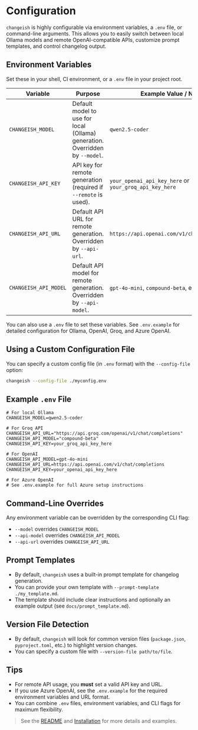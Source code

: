 # Configuration

`changeish` is highly configurable via environment variables, a `.env` file, or command-line arguments. This allows you to easily switch between local Ollama models and remote OpenAI-compatible APIs, customize prompt templates, and control changelog output.

## Environment Variables

Set these in your shell, CI environment, or a `.env` file in your project root.

| Variable              | Purpose                                                                                 | Example Value / Notes                                 |
|-----------------------|-----------------------------------------------------------------------------------------|-------------------------------------------------------|
| `CHANGEISH_MODEL`     | Default model to use for local (Ollama) generation. Overridden by `--model`.            | `qwen2.5-coder`                                       |
| `CHANGEISH_API_KEY`   | API key for remote generation (required if `--remote` is used).                         | `your_openai_api_key_here` or `your_groq_api_key_here`|
| `CHANGEISH_API_URL`   | Default API URL for remote generation. Overridden by `--api-url`.                       | `https://api.openai.com/v1/chat/completions`          |
| `CHANGEISH_API_MODEL` | Default API model for remote generation. Overridden by `--api-model`.                   | `gpt-4o-mini`, `compound-beta`, etc.                  |

You can also use a `.env` file to set these variables. See `.env.example` for detailed configuration for Ollama, OpenAI, Groq, and Azure OpenAI.


## Using a Custom Configuration File

You can specify a custom config file (in `.env` format) with the `--config-file` option:

```sh
changeish --config-file ./myconfig.env
```

## Example `.env` File

```env
# For local Ollama
CHANGEISH_MODEL=qwen2.5-coder

# For Groq API
CHANGEISH_API_URL="https://api.groq.com/openai/v1/chat/completions"
CHANGEISH_API_MODEL="compound-beta"
CHANGEISH_API_KEY=your_groq_api_key_here

# For OpenAI
CHANGEISH_API_MODEL=gpt-4o-mini
CHANGEISH_API_URL=https://api.openai.com/v1/chat/completions
CHANGEISH_API_KEY=your_openai_api_key_here

# For Azure OpenAI
# See .env.example for full Azure setup instructions
```

## Command-Line Overrides

Any environment variable can be overridden by the corresponding CLI flag:

- `--model` overrides `CHANGEISH_MODEL`
- `--api-model` overrides `CHANGEISH_API_MODEL`
- `--api-url` overrides `CHANGEISH_API_URL`

## Prompt Templates

- By default, `changeish` uses a built-in prompt template for changelog generation.
- You can provide your own template with `--prompt-template ./my_template.md`.
- The template should include clear instructions and optionally an example output (see `docs/prompt_template.md`).

## Version File Detection

- By default, `changeish` will look for common version files (`package.json`, `pyproject.toml`, etc.) to highlight version changes.
- You can specify a custom file with `--version-file path/to/file`.

## Tips

- For remote API usage, you **must** set a valid API key and URL.
- If you use Azure OpenAI, see the `.env.example` for the required environment variables and URL format.
- You can combine `.env` files, environment variables, and CLI flags for maximum flexibility.

> See the [README](../README.md) and [Installation](./installation.md) for more details and examples.